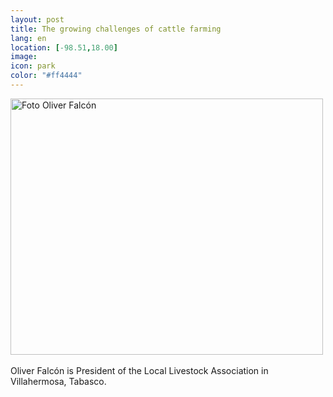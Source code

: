 ```yaml
--- 
layout: post 
title: The growing challenges of cattle farming
lang: en
location: [-98.51,18.00]
image: 
icon: park
color: "#ff4444"
--- 
```


<p>

<a href="http://www.flickr.com/photos/94658478@N05/8683066775/" title="Foto Oliver Falcón by davis1925, on Flickr"><img src="http://farm9.staticflickr.com/8257/8683066775_091a2c041a.jpg" width="500" height="410" alt="Foto Oliver Falcón"></a><br><br>
	Oliver Falcón is President of the Local Livestock Association in Villahermosa, Tabasco. 
</p>
<p >
</p>

